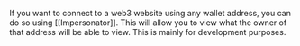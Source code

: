 If you want to connect to a web3 website using any wallet address, you can do so using [[Impersonator]]. This will allow you to view what the owner of that address will be able to view. This is mainly for development purposes.